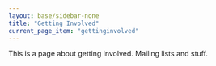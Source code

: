 ```yaml
---
layout: base/sidebar-none
title: "Getting Involved"
current_page_item: "gettinginvolved"
---
```


This is a page about getting involved. Mailing lists and stuff.
